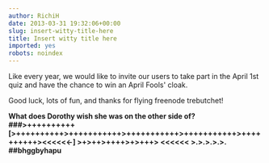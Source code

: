 ```yaml
---
author: RichiH
date: 2013-03-31 19:32:06+00:00
slug: insert-witty-title-here
title: Insert witty title here
imported: yes
robots: noindex
---
```

Like every year, we would like to invite our users to take part in the April 1st quiz and have the chance to win an April Fools' cloak.

Good luck, lots of fun, and thanks for flying freenode trebutchet!

**What does Dorothy wish she was on the other side of?
###>++++++++++ [>++++++++++>+++++++++++>+++++++++++>+++++++++++>++++++++++><<<<<<-] >+>++>++++>+>+++> <<<<<< >.>.>.>.>.
##bhggbyhapu**
